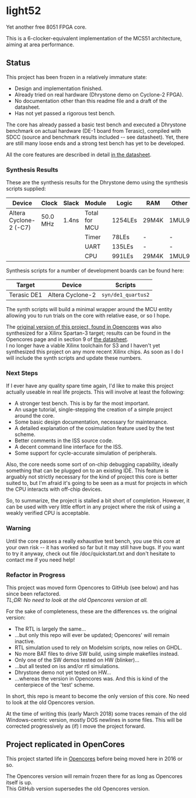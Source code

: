 light52
=======

Yet another free 8051 FPGA core.

This is a 6-clocker-equivalent implementation of the MCS51 architecture, aiming at area performance.

## Status

This project has been frozen in a relatively immature state: 

* Design and implementation finished.
* Already tried on real hardware (Dhrystone demo on Cyclone-2 FPGA).
* No documentation other than this readme file and a draft of the datasheet.
* Has not yet passed a rigorous test bench.


The core has already passed a basic test bench and executed a Dhrystone benchmark
on actual hardware (DE-1 board from Terasic), compiled with SDCC (source and benchmark 
results included -- see datasheet). Yet, there are still many loose ends and a strong test bench 
has yet to be developed.

All the core features are described in detail [in the datasheet](https://github.com/jaruiz/light52/blob/master/doc/light52_ds.pdf?raw=true).

### Synthesis Results 

These are the synthesis results for the Dhrystone demo using the synthesis scripts supplied:

| Device                  | Clock    | Slack   | Module                 | Logic   | RAM    | Other  |
| ---                     | ---      | ---     | ---                    | ---     | ---    | ---    |
| Altera Cyclone-2 (-C7)  | 50.0 MHz | 1.4ns   | Total for MCU          | 1254LEs | 29M4K  | 1MUL9  |
|                         |          |         | Timer                  | 78LEs   | -      | -      |
|                         |          |         | UART                   | 135LEs  | -      | -      |
|                         |          |         | CPU                    | 991LEs  | 29M4K  | 1MUL9  |

Synthesis scripts for a number of development boards can be found here: 

| Target      |  Device          |  Scripts            |
| ---         | ---              | ---                 |
| Terasic DE1 | Altera Cyclone-2 | `syn/de1_quartus2`  |

The synth scripts will build a minimal wrapper around the MCU entity allowing you to run trials on the core with 
relative ease, or so I hope. 

The [original version of this project, found in Opencores](http://opencores.org/project,light52) was also
synthesized for a Xilinx Spartan-3 target; results can be found in the Opencores page and in section 9 of
[the datasheet](https://github.com/jaruiz/light52/blob/master/doc/light52_ds.pdf?raw=true).  
I no longer have a viable Xilinx toolchain for S3 and I haven't yet synthesized this project on any more recent Xilinx chips.
As soon as I do I will include the synth scripts and update these numbers.


### Next Steps

If I ever have any quality spare time again, I'd like to make this project actually useable in real life projects.  This will involve at least the following:

* A stronger test bench. This is by far the most important.
* An usage tutorial, single-stepping the creation of a simple project around the core.
* Some basic design documentation, necessary for maintenance.
* A detailed explanation of the cosimulation feature used by the test scheme.
* Better comments in the ISS source code.
* A decent command line interface for the ISS.
* Some support for cycle-accurate simulation of peripherals.


Also, the core needs some sort of on-chip debugging capability, ideally something that can be plugged on to an existing IDE. This feature is arguably not strictly necessary for the kind of project this core is better suited to, but I'm afraid it's going to be seen as a must for projects in which the CPU interacts with off-chip devices.

So, to summarize, the project is stalled a bit short of completion. However, it can be used with very little effort in any project where the risk of using a weakly verified CPU is acceptable.

### Warning

Until the core passes a really exhaustive test bench, you use this core at your
own risk -- it has worked so far but it may still have bugs.
If you want to try it anyway, check out file /doc/quickstart.txt and 
don't hesitate to contact me if you need help!


### Refactor in Progress

This project was moved form Opencores to GitHub (see below) and has since been refactored.  
*_TL;DR:_ No need to look at the old Opencores version at all.*

For the sake of completeness, these are the differences vs. the original version:

+ The RTL is largely the same...
+ ...but only this repo will ever be updated; Opencores' will remain inactive.
+ RTL simulation used to rely on Modelsim scripts, now relies on GHDL.
+ No more BAT files to drive SW build, using simple makefiles instead. 
+ Only one of the SW demos tested on HW (blinker)...
+ ...but all tested on iss and/or rtl simulations.
+ Dhrystone demo not yet tested on HW...
+ ...whereas the version in Opencores was. And this is kind of the centerpiece of the 'test' scheme.

In short, this repo is meant to become the only version of this core. No need to look at the old Opencores version.

At the time of writing this (early March 2018) some traces remain of the old Windows-centric version, mostly DOS newlines in some files. This will be corrected progressively as (if) I move the project forward.


## Project replicated in OpenCores

This project started life in [Opencores](http://opencores.org/project,light52) before being moved here in 2016 or so. 

The Opencores version will remain frozen there for as long as Opencores itself is up.  
This GitHub version supersedes the old Opencores version.
